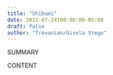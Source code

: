 ```yaml
---
title: "Shibumi"
date: 2022-07-24T00:00:00-05:00
draft: false
author: "Trevanian/Gisela Stege"
---
```


SUMMARY

<!--more-->

CONTENT